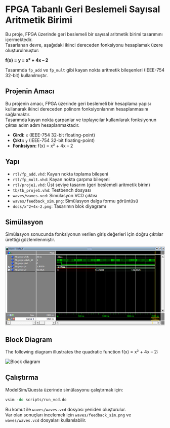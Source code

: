 # FPGA Tabanlı Geri Beslemeli Sayısal Aritmetik Birimi

Bu proje, FPGA üzerinde geri beslemeli bir sayısal aritmetik birimi tasarımını içermektedir.  
Tasarlanan devre, aşağıdaki ikinci dereceden fonksiyonu hesaplamak üzere oluşturulmuştur:

**f(x) = y = x² + 4x – 2**

Tasarımda `fp_add` ve `fp_mult` gibi kayan nokta aritmetik bileşenleri (IEEE-754 32-bit) kullanılmıştır.

## Projenin Amacı
Bu projenin amacı, FPGA üzerinde geri beslemeli bir hesaplama yapısı kullanarak
ikinci dereceden polinom fonksiyonlarının hesaplanmasını sağlamaktır.  
Tasarımda kayan nokta çarpanlar ve toplayıcılar kullanılarak fonksiyonun çıktısı
adım adım hesaplanmaktadır.

- **Girdi:** `x` (IEEE-754 32-bit floating-point)  
- **Çıktı:** `y` (IEEE-754 32-bit floating-point)  
- **Fonksiyon:** f(x) = x² + 4x – 2  

## Yapı
- `rtl/fp_add.vhd`: Kayan nokta toplama bileşeni  
- `rtl/fp_mult.vhd`: Kayan nokta çarpma bileşeni  
- `rtl/proje1.vhd`: Üst seviye tasarım (geri beslemeli aritmetik birim)  
- `tb/tb_proje1.vhd`: Testbench dosyası  
- `waves/waves.vcd`: Simülasyon VCD çıktısı  
- `waves/feedback_sim.png`: Simülasyon dalga formu görüntüsü  
- `docs/x^2+4x-2.png`: Tasarımın blok diyagramı  

## Simülasyon
Simülasyon sonucunda fonksiyonun verilen giriş değerleri için doğru çıktılar ürettiği gözlemlenmiştir.

![Feedback simulation](waves/feedback_sim.png)

## Block Diagram

The following diagram illustrates the quadratic function f(x) = x² + 4x – 2:

![Block diagram](docs/x^2+4x-2.png)

## Çalıştırma
ModelSim/Questa üzerinde simülasyonu çalıştırmak için:  
```tcl
vsim -do scripts/run_vcd.do
```

Bu komut ile `waves/waves.vcd` dosyası yeniden oluşturulur.  
Var olan sonuçları incelemek için `waves/feedback_sim.png` ve `waves/waves.vcd` dosyaları kullanılabilir.
